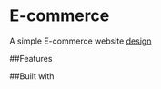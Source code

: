 # E-commerce

A simple E-commerce website [design](<https://www.figma.com/file/atdoTxUjVoQeVF1Ic1E3BL/Miralou-Twelve---Cosmetic-Store-eCommerce-Theme-(Community)>)

##Features

##Built with

